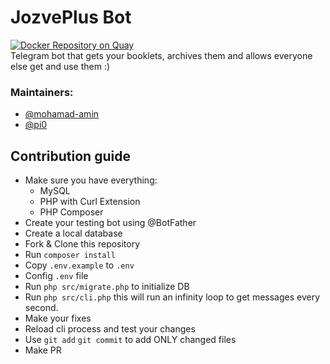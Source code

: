 # JozvePlus Bot
[![Docker Repository on Quay](https://quay.io/repository/aut-ceit/jozveplusbot/status "Docker Repository on Quay")](https://quay.io/repository/aut-ceit/jozveplusbot)   
Telegram bot that gets your booklets, archives them and allows everyone else get and use them :)

### Maintainers: 
- [@mohamad-amin](https://github.com/mohamad-amin)
- [@pi0](https://github.com/pi0)

## Contribution guide
- Make sure you have everything:
    - MySQL
    - PHP with Curl Extension
    - PHP Composer
- Create your testing bot using @BotFather
- Create a local database
- Fork & Clone this repository
- Run `composer install`
- Copy `.env.example` to `.env`
- Config `.env` file
- Run `php src/migrate.php` to initialize DB
- Run `php src/cli.php` this will run an infinity loop to get messages every second.
- Make your fixes
- Reload cli process and test your changes
- Use `git add` `git commit` to add ONLY changed files
- Make PR
